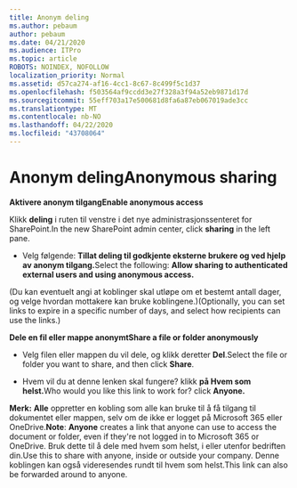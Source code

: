 ```yaml
---
title: Anonym deling
ms.author: pebaum
author: pebaum
ms.date: 04/21/2020
ms.audience: ITPro
ms.topic: article
ROBOTS: NOINDEX, NOFOLLOW
localization_priority: Normal
ms.assetid: d57ca274-af16-4cc1-8c67-8c499f5c1d37
ms.openlocfilehash: f503564af9ccdd3e27f328a3f94a52eb9871d17d
ms.sourcegitcommit: 55eff703a17e500681d8fa6a87eb067019ade3cc
ms.translationtype: MT
ms.contentlocale: nb-NO
ms.lasthandoff: 04/22/2020
ms.locfileid: "43708064"
---
```

# <a name="anonymous-sharing"></a><span data-ttu-id="fa2ec-102">Anonym deling</span><span class="sxs-lookup"><span data-stu-id="fa2ec-102">Anonymous sharing</span></span>

 <span data-ttu-id="fa2ec-103">**Aktivere anonym tilgang**</span><span class="sxs-lookup"><span data-stu-id="fa2ec-103">**Enable anonymous access**</span></span>
  
<span data-ttu-id="fa2ec-104">Klikk **deling** i ruten til venstre i det nye administrasjonssenteret for SharePoint.</span><span class="sxs-lookup"><span data-stu-id="fa2ec-104">In the new SharePoint admin center, click **sharing** in the left pane.</span></span> 
  
- <span data-ttu-id="fa2ec-105">Velg følgende: **Tillat deling til godkjente eksterne brukere og ved hjelp av anonym tilgang.**</span><span class="sxs-lookup"><span data-stu-id="fa2ec-105">Select the following: **Allow sharing to authenticated external users and using anonymous access.**</span></span>
  
<span data-ttu-id="fa2ec-106">(Du kan eventuelt angi at koblinger skal utløpe om et bestemt antall dager, og velge hvordan mottakere kan bruke koblingene.)</span><span class="sxs-lookup"><span data-stu-id="fa2ec-106">(Optionally, you can set links to expire in a specific number of days, and select how recipients can use the links.)</span></span>
    
 <span data-ttu-id="fa2ec-107">**Dele en fil eller mappe anonymt**</span><span class="sxs-lookup"><span data-stu-id="fa2ec-107">**Share a file or folder anonymously**</span></span>
  
- <span data-ttu-id="fa2ec-108">Velg filen eller mappen du vil dele, og klikk deretter **Del**.</span><span class="sxs-lookup"><span data-stu-id="fa2ec-108">Select the file or folder you want to share, and then click **Share**.</span></span> 
    
- <span data-ttu-id="fa2ec-109">Hvem vil du at denne lenken skal fungere? klikk **på Hvem som helst.**</span><span class="sxs-lookup"><span data-stu-id="fa2ec-109">Who would you like this link to work for? click **Anyone.**</span></span>
  
 <span data-ttu-id="fa2ec-110">**Merk:** **Alle** oppretter en kobling som alle kan bruke til å få tilgang til dokumentet eller mappen, selv om de ikke er logget på Microsoft 365 eller OneDrive.</span><span class="sxs-lookup"><span data-stu-id="fa2ec-110">**Note**: **Anyone** creates a link that anyone can use to access the document or folder, even if they're not logged in to Microsoft 365 or OneDrive.</span></span> <span data-ttu-id="fa2ec-111">Bruk dette til å dele med hvem som helst, i eller utenfor bedriften din.</span><span class="sxs-lookup"><span data-stu-id="fa2ec-111">Use this to share with anyone, inside or outside your company.</span></span> <span data-ttu-id="fa2ec-112">Denne koblingen kan også videresendes rundt til hvem som helst.</span><span class="sxs-lookup"><span data-stu-id="fa2ec-112">This link can also be forwarded around to anyone.</span></span> 
    

